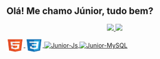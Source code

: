 ## Olá! Me chamo Júnior, tudo bem?

<div align="center" style="display: inline_block">
  <a href="https://github.com/isem49">
  <img height="180em" src="https://github-readme-stats.vercel.app/api?username=Isem49&show_icons=true&theme=dracula&include_all_commits=true&count_private=true"/>
  <img height="180em" src="https://github-readme-stats.vercel.app/api/top-langs/?username=Isem49&layout=compact&langs_count=7&theme=dracula"/>
</div>

  
<div style="display: inline_block"><br>
  <img align="center" alt="Junior-HTML" height="30" width="40" src="https://raw.githubusercontent.com/devicons/devicon/master/icons/html5/html5-original.svg">
  <img align="center" alt="Junior-CSS" height="30" width="40" src="https://raw.githubusercontent.com/devicons/devicon/master/icons/css3/css3-original.svg">
  <img align="center" alt="Junior-Js" height="40" width="40" src="https://cdn.jsdelivr.net/gh/devicons/devicon/icons/java/java-original-wordmark.svg">
  <img align="center" alt="Junior-MySQL" height="30" width="40" src="https://cdn.jsdelivr.net/gh/devicons/devicon/icons/mysql/mysql-original.svg">
</div>

  ##
